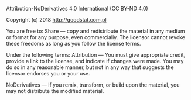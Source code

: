 Attribution-NoDerivatives 4.0 International (CC BY-ND 4.0)

Copyright (c) 2018 http://goodstat.com.pl

You are free to:
Share — copy and redistribute the material in any medium or format
for any purpose, even commercially.
The licensor cannot revoke these freedoms as long as you follow the license terms.

Under the following terms:
Attribution — You must give appropriate credit, provide a link to the license, and indicate if changes were made. You may do so in any reasonable manner, but not in any way that suggests the licensor endorses you or your use.

NoDerivatives — If you remix, transform, or build upon the material, you may not distribute the modified material.


